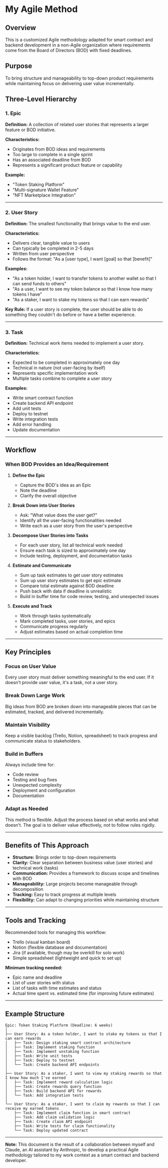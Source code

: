 # My Agile Method

## Overview

This is a customized Agile methodology adapted for smart contract and backend development in a non-Agile organization where requirements come from the Board of Directors (BOD) with fixed deadlines.

## Purpose

To bring structure and manageability to top-down product requirements while maintaining focus on delivering user value incrementally.

## Three-Level Hierarchy

### 1. Epic

**Definition:** A collection of related user stories that represents a larger feature or BOD initiative.

**Characteristics:**

- Originates from BOD ideas and requirements
- Too large to complete in a single sprint
- Has an associated deadline from BOD
- Represents a significant product feature or capability

**Example:**

- "Token Staking Platform"
- "Multi-signature Wallet Feature"
- "NFT Marketplace Integration"

---

### 2. User Story

**Definition:** The smallest functionality that brings value to the end user.

**Characteristics:**

- Delivers clear, tangible value to users
- Can typically be completed in 2-5 days
- Written from user perspective
- Follows the format: "As a [user type], I want [goal] so that [benefit]"

**Examples:**

- "As a token holder, I want to transfer tokens to another wallet so that I can send funds to others"
- "As a user, I want to see my token balance so that I know how many tokens I have"
- "As a staker, I want to stake my tokens so that I can earn rewards"

**Key Rule:** If a user story is complete, the user should be able to do something they couldn't do before or have a better experience.

---

### 3. Task

**Definition:** Technical work items needed to implement a user story.

**Characteristics:**

- Expected to be completed in approximately one day
- Technical in nature (not user-facing by itself)
- Represents specific implementation work
- Multiple tasks combine to complete a user story

**Examples:**

- Write smart contract function
- Create backend API endpoint
- Add unit tests
- Deploy to testnet
- Write integration tests
- Add error handling
- Update documentation

---

## Workflow

### When BOD Provides an Idea/Requirement

1. **Define the Epic**
   - Capture the BOD's idea as an Epic
   - Note the deadline
   - Clarify the overall objective

2. **Break Down into User Stories**
   - Ask: "What value does the user get?"
   - Identify all the user-facing functionalities needed
   - Write each as a user story from the user's perspective

3. **Decompose User Stories into Tasks**
   - For each user story, list all technical work needed
   - Ensure each task is sized to approximately one day
   - Include testing, deployment, and documentation tasks

4. **Estimate and Communicate**
   - Sum up task estimates to get user story estimates
   - Sum up user story estimates to get epic estimate
   - Compare total estimate against BOD deadline
   - Push back with data if deadline is unrealistic
   - Build in buffer time for code review, testing, and unexpected issues

5. **Execute and Track**
   - Work through tasks systematically
   - Mark completed tasks, user stories, and epics
   - Communicate progress regularly
   - Adjust estimates based on actual completion time

---

## Key Principles

### Focus on User Value

Every user story must deliver something meaningful to the end user. If it doesn't provide user value, it's a task, not a user story.

### Break Down Large Work

Big ideas from BOD are broken down into manageable pieces that can be estimated, tracked, and delivered incrementally.

### Maintain Visibility

Keep a visible backlog (Trello, Notion, spreadsheet) to track progress and communicate status to stakeholders.

### Build in Buffers

Always include time for:

- Code review
- Testing and bug fixes
- Unexpected complexity
- Deployment and configuration
- Documentation

### Adapt as Needed

This method is flexible. Adjust the process based on what works and what doesn't. The goal is to deliver value effectively, not to follow rules rigidly.

---

## Benefits of This Approach

- **Structure:** Brings order to top-down requirements
- **Clarity:** Clear separation between business value (user stories) and technical work (tasks)
- **Communication:** Provides a framework to discuss scope and timelines with BOD
- **Manageability:** Large projects become manageable through decomposition
- **Tracking:** Easy to track progress at multiple levels
- **Flexibility:** Can adapt to changing priorities while maintaining structure

---

## Tools and Tracking

Recommended tools for managing this workflow:

- Trello (visual kanban board)
- Notion (flexible database and documentation)
- Jira (if available, though may be overkill for solo work)
- Simple spreadsheet (lightweight and quick to set up)

**Minimum tracking needed:**

- Epic name and deadline
- List of user stories with status
- List of tasks with time estimates and status
- Actual time spent vs. estimated time (for improving future estimates)

---

## Example Structure

```text
Epic: Token Staking Platform (Deadline: 6 weeks)
│
├── User Story: As a token holder, I want to stake my tokens so that I can earn rewards
│   ├── Task: Design staking smart contract architecture
│   ├── Task: Implement staking function
│   ├── Task: Implement unstaking function
│   ├── Task: Write unit tests
│   ├── Task: Deploy to testnet
│   └── Task: Create backend API endpoints
│
├── User Story: As a staker, I want to view my staking rewards so that I know how much I've earned
│   ├── Task: Implement reward calculation logic
│   ├── Task: Create rewards query function
│   ├── Task: Build backend API for rewards
│   └── Task: Add integration tests
│
└── User Story: As a staker, I want to claim my rewards so that I can receive my earned tokens
    ├── Task: Implement claim function in smart contract
    ├── Task: Add claim validation logic
    ├── Task: Create claim API endpoint
    ├── Task: Write tests for claim functionality
    └── Task: Deploy updated contract
```

---

**Note:** This document is the result of a collaboration between myself and Claude, an AI assistant by Anthropic, to develop a practical Agile methodology tailored to my work context as a smart contract and backend developer.
